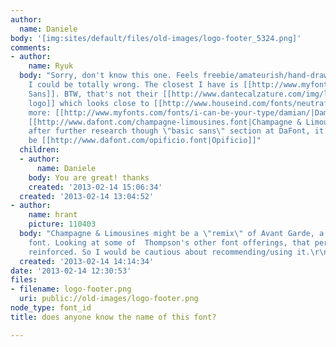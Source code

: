 ```yaml
---
author:
  name: Daniele
body: '[img:sites/default/files/old-images/logo-footer_5324.png]'
comments:
- author:
    name: Ryuk
  body: "Sorry, don't know this one. Feels freebie/amateurish/hand-drawn to me but
    I could be totally wrong. The closest I have is [[http://www.myfonts.com/fonts/activesphere/kathleen-sans/|Kathleen
    Sans]]. BTW, that's not their [[http://www.dantecalzature.com/img/logo.png|actual
    logo]] which looks close to [[http://www.houseind.com/fonts/neutraface|Neutraface]].\r\nSome
    more: [[http://www.myfonts.com/fonts/i-can-be-your-type/damian/|Damian]], [[http://www.myfonts.com/fonts/synthview/novecento/|Novocento]],
    [[http://www.dafont.com/champagne-limousines.font|Champagne & Limousines]]\r\n\r\nEDIT:
    after further research though \"basic sans\" section at DaFont, it appears to
    be [[http://www.dafont.com/opificio.font|Opificio]]"
  children:
  - author:
      name: Daniele
    body: You are great! thanks
    created: '2013-02-14 15:06:34'
  created: '2013-02-14 13:04:52'
- author:
    name: hrant
    picture: 110403
  body: "Champagne & Limousines might be a \"remix\" of Avant Garde, a commercial
    font. Looking at some of  Thompson's other font offerings, that perception is
    reinforced. So I would be cautious about recommending/using it.\r\n\r\nhhp\r\n"
  created: '2013-02-14 14:14:34'
date: '2013-02-14 12:30:53'
files:
- filename: logo-footer.png
  uri: public://old-images/logo-footer.png
node_type: font_id
title: does anyone know the name of this font?

---
```

